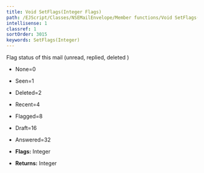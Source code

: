 ```yaml
---
title: Void SetFlags(Integer Flags)
path: /EJScript/Classes/NSEMailEnvelope/Member functions/Void SetFlags(Integer p_0)
intellisense: 1
classref: 1
sortOrder: 3015
keywords: SetFlags(Integer)
---
```



Flag status of this mail (unread, replied, deleted )
* None=0
* Seen=1
* Deleted=2
* Recent=4
* Flagged=8
* Draft=16
* Answered=32

* **Flags:** Integer
* **Returns:** Integer


